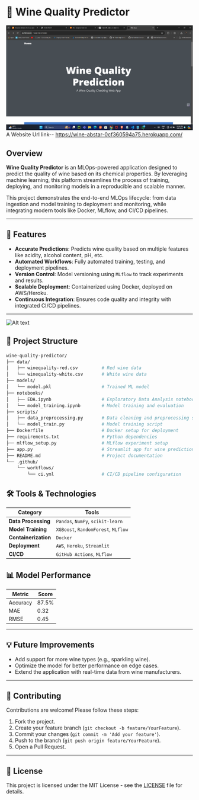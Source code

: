 

# 🍷 Wine Quality Predictor

![Alt text](./Screenshot%202024-09-08%20233250.png)
A Website Url link-- https://wine-abstar-0cf360594a75.herokuapp.com/

## Overview

**Wine Quality Predictor** is an MLOps-powered application designed to predict the quality of wine based on its chemical properties. By leveraging machine learning, this platform streamlines the process of training, deploying, and monitoring models in a reproducible and scalable manner.

This project demonstrates the end-to-end MLOps lifecycle: from data ingestion and model training to deployment and monitoring, while integrating modern tools like Docker, MLflow, and CI/CD pipelines.

---

## 🚀 Features

- **Accurate Predictions**: Predicts wine quality based on multiple features like acidity, alcohol content, pH, etc.
- **Automated Workflows**: Fully automated training, testing, and deployment pipelines.
- **Version Control**: Model versioning using `MLflow` to track experiments and results.
- **Scalable Deployment**: Containerized using Docker, deployed on AWS/Heroku.
- **Continuous Integration**: Ensures code quality and integrity with integrated CI/CD pipelines.

---

![Alt text](./Screenshot%2024-09-08%185737.png)
## 📁 Project Structure

```bash
wine-quality-predictor/
├── data/
│   ├── winequality-red.csv         # Red wine data
│   └── winequality-white.csv       # White wine data
├── models/
│   └── model.pkl                   # Trained ML model
├── notebooks/
│   ├── EDA.ipynb                   # Exploratory Data Analysis notebook
│   └── model_training.ipynb        # Model training and evaluation
├── scripts/
│   ├── data_preprocessing.py       # Data cleaning and preprocessing script
│   └── model_train.py              # Model training script
├── Dockerfile                      # Docker setup for deployment
├── requirements.txt                # Python dependencies
├── mlflow_setup.py                 # MLflow experiment setup
├── app.py                          # Streamlit app for wine prediction
├── README.md                       # Project documentation
└── .github/
    └── workflows/
        └── ci.yml                  # CI/CD pipeline configuration
```
## 🛠️ Tools & Technologies

| **Category**        | **Tools**                             |
|---------------------|---------------------------------------|
| **Data Processing**  | `Pandas`, `NumPy`, `scikit-learn`     |
| **Model Training**   | `XGBoost`, `RandomForest`, `MLflow`   |
| **Containerization** | `Docker`                             |
| **Deployment**       | `AWS`, `Heroku`, `Streamlit`          |
| **CI/CD**            | `GitHub Actions`, `MLflow`           |

## 📊 Model Performance

| **Metric**          | **Score**        |
|---------------------|------------------|
| Accuracy            | 87.5%            |
| MAE                 | 0.32             |
| RMSE                | 0.45             |

---

## 💡 Future Improvements

- Add support for more wine types (e.g., sparkling wine).
- Optimize the model for better performance on edge cases.
- Extend the application with real-time data from wine manufacturers.

---

## 🤝 Contributing

Contributions are welcome! Please follow these steps:

1. Fork the project.
2. Create your feature branch (`git checkout -b feature/YourFeature`).
3. Commit your changes (`git commit -m 'Add your feature'`).
4. Push to the branch (`git push origin feature/YourFeature`).
5. Open a Pull Request.

---

## 📜 License

This project is licensed under the MIT License - see the [LICENSE](LICENSE) file for details.
